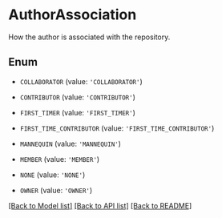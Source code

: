 # AuthorAssociation

How the author is associated with the repository.

## Enum

* `COLLABORATOR` (value: `'COLLABORATOR'`)

* `CONTRIBUTOR` (value: `'CONTRIBUTOR'`)

* `FIRST_TIMER` (value: `'FIRST_TIMER'`)

* `FIRST_TIME_CONTRIBUTOR` (value: `'FIRST_TIME_CONTRIBUTOR'`)

* `MANNEQUIN` (value: `'MANNEQUIN'`)

* `MEMBER` (value: `'MEMBER'`)

* `NONE` (value: `'NONE'`)

* `OWNER` (value: `'OWNER'`)

[[Back to Model list]](../README.md#documentation-for-models) [[Back to API list]](../README.md#documentation-for-api-endpoints) [[Back to README]](../README.md)


